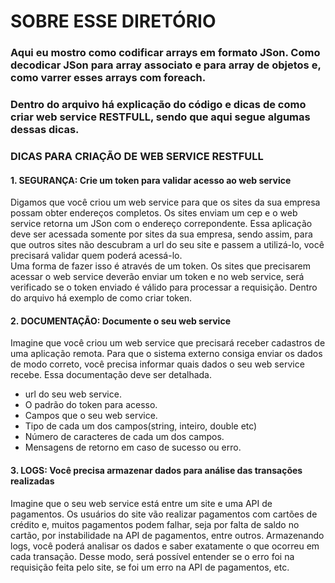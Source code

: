 SOBRE ESSE DIRETÓRIO
====================

### Aqui eu mostro como codificar arrays em formato JSon. Como decodicar JSon para array associato e para array de objetos e, como varrer esses arrays com foreach.

### Dentro do arquivo há explicação do código e dicas de como criar web service RESTFULL, sendo que aqui segue algumas dessas dicas.

### DICAS PARA CRIAÇÃO DE WEB SERVICE RESTFULL

#### 1. SEGURANÇA: Crie um token para validar acesso ao web service
  Digamos que você criou um web service para que os sites da sua empresa possam obter endereços completos. Os sites enviam um cep e o web service retorna um JSon com o endereço correpondente.
  Essa aplicação deve ser acessada somente por sites da sua empresa, sendo assim, para que outros sites não descubram a url do seu site e passem a utilizá-lo, você precisará validar quem poderá acessá-lo.	
  Uma forma de fazer isso é através de um token.
  Os sites que precisarem acessar o web service deverão enviar um token e no web service, será verificado se o token enviado é válido para processar a requisição.
  Dentro do arquivo há exemplo de como criar token.
  


#### 2. DOCUMENTAÇÃO: Documente o seu web service
  Imagine que você criou um web service que precisará receber cadastros de uma aplicação remota.
  Para que o sistema externo consiga enviar os dados de modo correto, você precisa informar quais dados o seu web service recebe.
  Essa documentação deve ser detalhada. 
  - url do seu web service.
  - O padrão do token para acesso.
  - Campos que o seu web service.
  - Tipo de cada um dos campos(string, inteiro, double etc)
  - Número de caracteres de cada um dos campos.
  - Mensagens de retorno em caso de sucesso ou erro. 

#### 3. LOGS: Você precisa armazenar dados para análise das transações realizadas
  Imagine que o seu web service está entre um site e uma API de pagamentos.
  Os usuários do site vão realizar pagamentos com cartões de crédito e, muitos pagamentos podem falhar, seja por falta de saldo no cartão, por instabilidade na API de pagamentos, entre outros.
  Armazenando logs, você poderá analisar os dados e saber exatamente o que ocorreu em cada transação. Desse modo, será possível entender se o erro foi na requisição feita pelo site, se foi um erro na API de pagamentos, etc.


